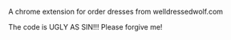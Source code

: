 A chrome extension for order dresses from welldressedwolf.com

The code is UGLY AS SIN!!! Please forgive me!